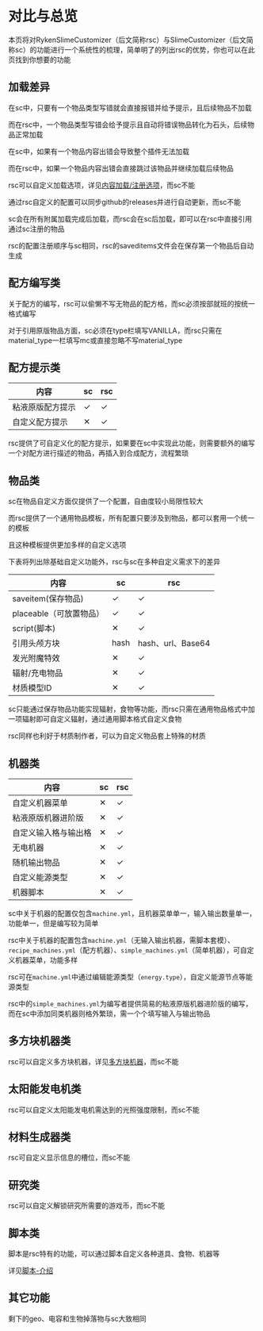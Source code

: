 # 对比与总览

本页将对RykenSlimeCustomizer（后文简称rsc）与SlimeCustomizer（后文简称sc）的功能进行一个系统性的梳理，简单明了的列出rsc的优势，你也可以在此页找到你想要的功能

## 加载差异

在sc中，只要有一个物品类型写错就会直接报错并给予提示，且后续物品不加载

而在rsc中，一个物品类型写错会给予提示且自动将错误物品转化为石头，后续物品正常加载

在sc中，如果有一个物品内容出错会导致整个插件无法加载

而在rsc中，如果一个物品内容出错会直接跳过该物品并继续加载后续物品

rsc可以自定义加载选项，详见[内容加载/注册选项](file/context-options.md)，而sc不能

通过rsc自定义的配置可以同步github的releases并进行自动更新，而sc不能

sc会在所有附属加载完成后加载，而rsc会在sc后加载，即可以在rsc中直接引用通过sc注册的物品

rsc的配置注册顺序与sc相同，rsc的saveditems文件会在保存第一个物品后自动生成

## 配方编写类

关于配方的编写，rsc可以偷懒不写无物品的配方格，而sc必须按部就班的按统一格式编写

对于引用原版物品方面，sc必须在type栏填写VANILLA，而rsc只需在material_type一栏填写mc或直接忽略不写material_type

## 配方提示类

| 内容 | sc | rsc |
| --- | ----------- | ----------- |
| 粘液原版配方提示 | ✓ | ✓ |
| 自定义配方提示 | ✕ | ✓ |

rsc提供了可自定义化的配方提示，如果要在sc中实现此功能，则需要额外的编写一个对配方进行描述的物品，再插入到合成配方，流程繁琐

## 物品类

sc在物品自定义方面仅提供了一个配置，自由度较小局限性较大

而rsc提供了一个通用物品模板，所有配置只要涉及到物品，都可以套用一个统一的模板

且这种模板提供更加多样的自定义选项

下表将列出除基础自定义功能外，rsc与sc在多种自定义需求下的差异

| 内容 | sc | rsc |
| --- | ----------- | ----------- |
| saveitem(保存物品) | ✓ | ✓ |
| placeable（可放置物品） | ✓ | ✓ |
| script(脚本) | ✕ | ✓ |
| 引用头颅方块 | hash | hash、url、Base64 |
| 发光附魔特效 | ✕ | ✓ |
| 辐射/充电物品 | ✕ | ✓ |
| 材质模型ID | ✕ | ✓ |

sc只能通过保存物品功能实现辐射，食物等功能，而rsc只需在通用物品格式中加一项辐射即可自定义辐射，通过通用脚本格式自定义食物

rsc同样也利好于材质制作者，可以为自定义物品套上特殊的材质

## 机器类

| 内容 | sc | rsc |
| --- | ----------- | ----------- |
| 自定义机器菜单 | ✕ | ✓ |
| 粘液原版机器进阶版 | ✕ | ✓ |
| 自定义输入格与输出格 | ✕ | ✓ |
| 无电机器 | ✕ | ✓ |
| 随机输出物品 | ✕ | ✓ |
| 自定义能源类型 | ✕ | ✓ |
| 机器脚本 | ✕ | ✓ |

sc中关于机器的配置仅包含`machine.yml`，且机器菜单单一，输入输出数量单一，功能单一，但是编写较为简单

rsc中关于机器的配置包含`machine.yml`（无输入输出机器，需脚本套模）、`recipe_machines.yml`（配方机器）、`simple_machines.yml`（简单机器），可自定义机器菜单，功能多样

rsc可在`machine.yml`中通过编辑能源类型（`energy.type`），自定义能源节点等能源类型

rsc中的`simple_machines.yml`为编写者提供简易的粘液原版机器进阶版的编写，而在sc中添加同类机器则格外繁琐，需一个个填写输入与输出物品

## 多方块机器类

rsc可以自定义多方块机器，详见[多方块机器](file/multi-block-machine.md)，而sc不能

## 太阳能发电机类

rsc可以自定义太阳能发电机需达到的光照强度限制，而sc不能

## 材料生成器类

rsc可自定义显示信息的槽位，而sc不能

## 研究类

rsc可以自定义解锁研究所需要的游戏币，而sc不能

## 脚本类

脚本是rsc特有的功能，可以通过脚本自定义各种道具、食物、机器等

详见[脚本-介绍](scripts-basic/introduction.md)

## 其它功能

剩下的geo、电容和生物掉落物与sc大致相同
